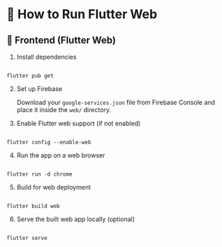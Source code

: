 <h1>🚀 How to Run Flutter Web</h1>

<h2>📱 Frontend (Flutter Web)</h2>

<ol>
  <li>Install dependencies</li>
</ol>

<pre><code>
flutter pub get
</code></pre>

<ol start="2">
  <li>Set up Firebase</li>
  <p>Download your <code>google-services.json</code> file from Firebase Console and place it inside the <code>web/</code> directory.</p>
</ol>

<ol start="3">
  <li>Enable Flutter web support (if not enabled)</li>
</ol>

<pre><code>
flutter config --enable-web
</code></pre>

<ol start="4">
  <li>Run the app on a web browser</li>
</ol>

<pre><code>
flutter run -d chrome
</code></pre>

<ol start="5">
  <li>Build for web deployment</li>
</ol>

<pre><code>
flutter build web
</code></pre>

<ol start="6">
  <li>Serve the built web app locally (optional)</li>
</ol>

<pre><code>
flutter serve
</code></pre>


